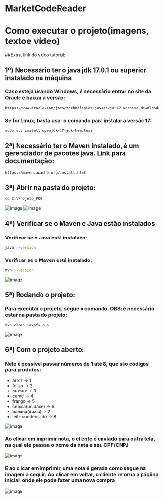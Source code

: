 # MarketCodeReader

# Como executar o projeto(imagens, textoe vídeo)

##Extra, link do vídeo tutorial:

## 1º) Necessário ter o java jdk 17.0.1 ou superior instalado na máquina
### Caso esteja usando Windows, é necessário entrar no site da Oracle e baixar a versão:
```bash
https://www.oracle.com/java/technologies/javase/jdk17-archive-downloads.html
```
### Se for Linux, basta usar o comando para instalar a versão 17:
```bash
sudo apt install openjdk-17-jdk-headless
```
## 2ª) Necessário ter o Maven instalado, é um gerenciador de pacotes java. Link para documentação:
```bash
https://maven.apache.org/install.html
```
## 3ª) Abrir na pasta do projeto:
```bash
cd C:\Projeto_POO 
```
![image](https://user-images.githubusercontent.com/58920070/200817281-e229f0c7-81a8-4957-abbe-b16ee4f3a19b.png)
![image](https://user-images.githubusercontent.com/58920070/200817386-b8c29b78-6840-4ece-ae7c-57ac0d0745d3.png)
## 4ª) Verificar se o Maven e Java estão instalados
### Verificar se o Java está instalado:
```bash
java --version
```
### Verificar se o Maven está instalado:
```bash
mvn --version
```
![image](https://user-images.githubusercontent.com/58920070/200893806-a93cf56e-10f7-4cef-ab30-9731fef4d139.png)
## 5ª) Rodando o projeto:
### Para executar o projeto, segue o comando. OBS: é necessário estar na pasta do projeto:
```bash
mvn clean javafx:run
```
![image](https://user-images.githubusercontent.com/58920070/200894533-4686ae88-3021-42c8-8696-4aa7dbb5c19b.png)
## 6ª) Com o projeto aberto:
### Nele é possível passar números de 1 até 8, que são códigos para produtos: 
- arroz -> 1
- feijao -> 2
- cuzcuz -> 3
- carne -> 4
- frango -> 5
- cebola(unidade) -> 6
- banana(duzia) -> 7
- leite condensado -> 8

![image](https://user-images.githubusercontent.com/58920070/200896464-c6c71d1b-6a5b-4679-b213-40442b285c15.png)

### Ao clicar em imprimir nota, o cliente é enviado para outra tela, na qual ele passsa o nome da nota e seu CPF/CNPJ

![image](https://user-images.githubusercontent.com/58920070/200897368-ef36d343-2d5c-4db7-b077-74ab63562c66.png)

### E ao clicar em imprimir, uma nota é gerada como segue na imagem a seguir. Ao clicar em voltar, o cliente retorna a págiina inicial, onde ele pode fazer uma nova compra
![image](https://user-images.githubusercontent.com/58920070/200897623-ffc9dbd7-7b58-47c9-84a8-dbbc3d1a343e.png)

